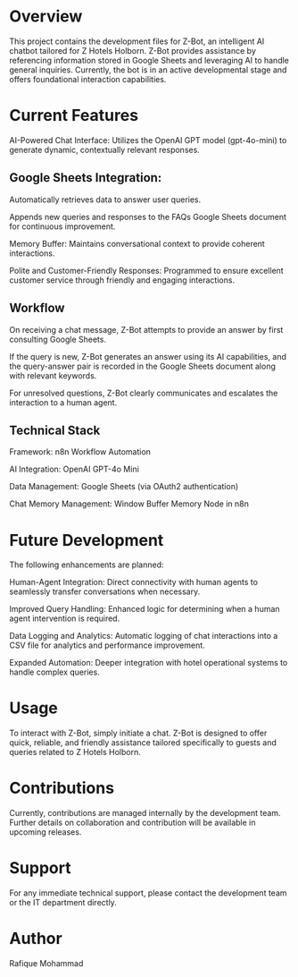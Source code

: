 # Overview

This project contains the development files for Z-Bot, an intelligent AI chatbot tailored for Z Hotels Holborn. Z-Bot provides assistance by referencing information stored in Google Sheets and leveraging AI to handle general inquiries. Currently, the bot is in an active developmental stage and offers foundational interaction capabilities.

# Current Features

AI-Powered Chat Interface: Utilizes the OpenAI GPT model (gpt-4o-mini) to generate dynamic, contextually relevant responses.

## Google Sheets Integration:

Automatically retrieves data to answer user queries.

Appends new queries and responses to the FAQs Google Sheets document for continuous improvement.

Memory Buffer: Maintains conversational context to provide coherent interactions.

Polite and Customer-Friendly Responses: Programmed to ensure excellent customer service through friendly and engaging interactions.

## Workflow

On receiving a chat message, Z-Bot attempts to provide an answer by first consulting Google Sheets.

If the query is new, Z-Bot generates an answer using its AI capabilities, and the query-answer pair is recorded in the Google Sheets document along with relevant keywords.

For unresolved questions, Z-Bot clearly communicates and escalates the interaction to a human agent.

## Technical Stack

Framework: n8n Workflow Automation

AI Integration: OpenAI GPT-4o Mini

Data Management: Google Sheets (via OAuth2 authentication)

Chat Memory Management: Window Buffer Memory Node in n8n

# Future Development

The following enhancements are planned:

Human-Agent Integration: Direct connectivity with human agents to seamlessly transfer conversations when necessary.

Improved Query Handling: Enhanced logic for determining when a human agent intervention is required.

Data Logging and Analytics: Automatic logging of chat interactions into a CSV file for analytics and performance improvement.

Expanded Automation: Deeper integration with hotel operational systems to handle complex queries.

# Usage

To interact with Z-Bot, simply initiate a chat. Z-Bot is designed to offer quick, reliable, and friendly assistance tailored specifically to guests and queries related to Z Hotels Holborn.

# Contributions

Currently, contributions are managed internally by the development team. Further details on collaboration and contribution will be available in upcoming releases.

# Support

For any immediate technical support, please contact the development team or the IT department directly.

# Author

Rafique Mohammad

